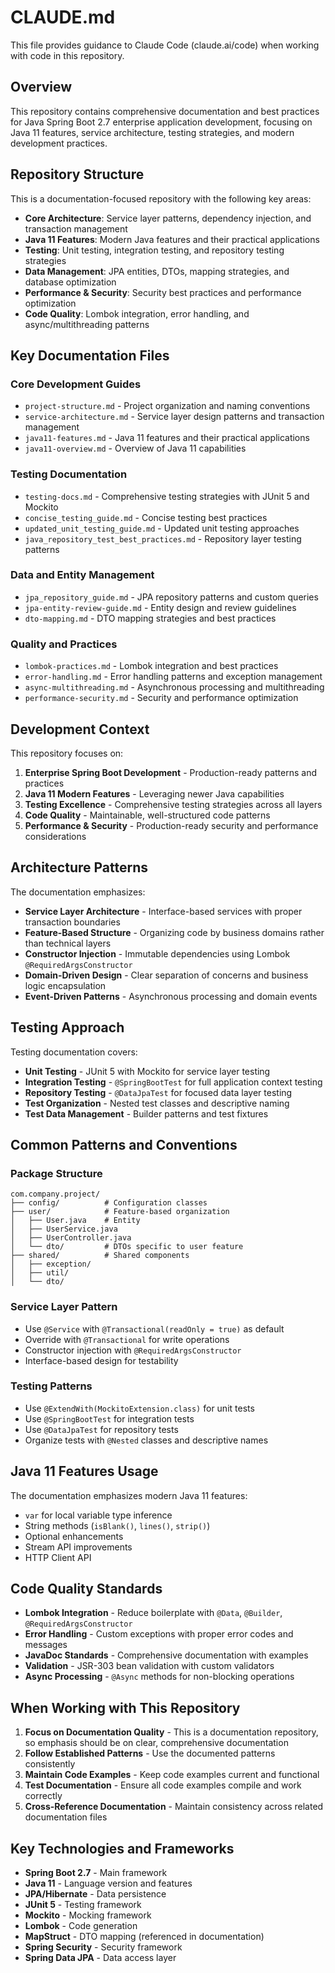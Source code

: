 # CLAUDE.md

This file provides guidance to Claude Code (claude.ai/code) when working with code in this repository.

## Overview

This repository contains comprehensive documentation and best practices for Java Spring Boot 2.7 enterprise application development, focusing on Java 11 features, service architecture, testing strategies, and modern development practices.

## Repository Structure

This is a documentation-focused repository with the following key areas:

- **Core Architecture**: Service layer patterns, dependency injection, and transaction management
- **Java 11 Features**: Modern Java features and their practical applications
- **Testing**: Unit testing, integration testing, and repository testing strategies
- **Data Management**: JPA entities, DTOs, mapping strategies, and database optimization
- **Performance & Security**: Security best practices and performance optimization
- **Code Quality**: Lombok integration, error handling, and async/multithreading patterns

## Key Documentation Files

### Core Development Guides
- `project-structure.md` - Project organization and naming conventions
- `service-architecture.md` - Service layer design patterns and transaction management
- `java11-features.md` - Java 11 features and their practical applications
- `java11-overview.md` - Overview of Java 11 capabilities

### Testing Documentation
- `testing-docs.md` - Comprehensive testing strategies with JUnit 5 and Mockito
- `concise_testing_guide.md` - Concise testing best practices
- `updated_unit_testing_guide.md` - Updated unit testing approaches
- `java_repository_test_best_practices.md` - Repository layer testing patterns

### Data and Entity Management
- `jpa_repository_guide.md` - JPA repository patterns and custom queries
- `jpa-entity-review-guide.md` - Entity design and review guidelines
- `dto-mapping.md` - DTO mapping strategies and best practices

### Quality and Practices
- `lombok-practices.md` - Lombok integration and best practices
- `error-handling.md` - Error handling patterns and exception management
- `async-multithreading.md` - Asynchronous processing and multithreading
- `performance-security.md` - Security and performance optimization

## Development Context

This repository focuses on:

1. **Enterprise Spring Boot Development** - Production-ready patterns and practices
2. **Java 11 Modern Features** - Leveraging newer Java capabilities
3. **Testing Excellence** - Comprehensive testing strategies across all layers
4. **Code Quality** - Maintainable, well-structured code patterns
5. **Performance & Security** - Production-ready security and performance considerations

## Architecture Patterns

The documentation emphasizes:

- **Service Layer Architecture** - Interface-based services with proper transaction boundaries
- **Feature-Based Structure** - Organizing code by business domains rather than technical layers
- **Constructor Injection** - Immutable dependencies using Lombok `@RequiredArgsConstructor`
- **Domain-Driven Design** - Clear separation of concerns and business logic encapsulation
- **Event-Driven Patterns** - Asynchronous processing and domain events

## Testing Approach

Testing documentation covers:

- **Unit Testing** - JUnit 5 with Mockito for service layer testing
- **Integration Testing** - `@SpringBootTest` for full application context testing
- **Repository Testing** - `@DataJpaTest` for focused data layer testing
- **Test Organization** - Nested test classes and descriptive naming
- **Test Data Management** - Builder patterns and test fixtures

## Common Patterns and Conventions

### Package Structure
```
com.company.project/
├── config/          # Configuration classes
├── user/            # Feature-based organization
│   ├── User.java    # Entity
│   ├── UserService.java
│   ├── UserController.java
│   └── dto/         # DTOs specific to user feature
├── shared/          # Shared components
│   ├── exception/
│   ├── util/
│   └── dto/
```

### Service Layer Pattern
- Use `@Service` with `@Transactional(readOnly = true)` as default
- Override with `@Transactional` for write operations
- Constructor injection with `@RequiredArgsConstructor`
- Interface-based design for testability

### Testing Patterns
- Use `@ExtendWith(MockitoExtension.class)` for unit tests
- Use `@SpringBootTest` for integration tests
- Use `@DataJpaTest` for repository tests
- Organize tests with `@Nested` classes and descriptive names

## Java 11 Features Usage

The documentation emphasizes modern Java 11 features:
- `var` for local variable type inference
- String methods (`isBlank()`, `lines()`, `strip()`)
- Optional enhancements
- Stream API improvements
- HTTP Client API

## Code Quality Standards

- **Lombok Integration** - Reduce boilerplate with `@Data`, `@Builder`, `@RequiredArgsConstructor`
- **Error Handling** - Custom exceptions with proper error codes and messages
- **JavaDoc Standards** - Comprehensive documentation with examples
- **Validation** - JSR-303 bean validation with custom validators
- **Async Processing** - `@Async` methods for non-blocking operations

## When Working with This Repository

1. **Focus on Documentation Quality** - This is a documentation repository, so emphasis should be on clear, comprehensive documentation
2. **Follow Established Patterns** - Use the documented patterns consistently
3. **Maintain Code Examples** - Keep code examples current and functional
4. **Test Documentation** - Ensure all code examples compile and work correctly
5. **Cross-Reference Documentation** - Maintain consistency across related documentation files

## Key Technologies and Frameworks

- **Spring Boot 2.7** - Main framework
- **Java 11** - Language version and features
- **JPA/Hibernate** - Data persistence
- **JUnit 5** - Testing framework
- **Mockito** - Mocking framework
- **Lombok** - Code generation
- **MapStruct** - DTO mapping (referenced in documentation)
- **Spring Security** - Security framework
- **Spring Data JPA** - Data access layer